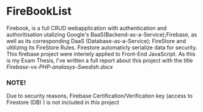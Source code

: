 # FireBookList


Firebook, is a full CRUD webapplication with authentication and authoritisation utalizing Google's BaaS(Backend-as-a-Service);Firebase, as well as its corresponding DaaS (Database-as-a-Service); FireStore and ultilizing its FireStore Rules. Firestore automaticly serialize data for security.
This firebase project were interiely applied to Front-End JavaScript.
As this is my Exam Thesis, I've written a full report about this project with the title *Firebase-vs-PHP-analasys-Swedish.docx*

### NOTE!
Due to security reasons, Firebase Certification/Verification key (access to Firestore (DB) ) is not included in this project

